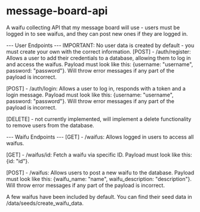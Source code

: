 # message-board-api
A waifu collecting API that my message board will use - users must be logged in to see waifus, and they can post new ones if they are logged in. 

--- User Endpoints ---
IMPORTANT: No user data is created by default - you must create your own with the correct information. 
[POST] - /auth/register: Allows a user to add their credentials to a database, allowing them to log in and access the waifus. Payload must look like this: {username: "username", password: "password"}. Will throw error messages if any part of the payload is incorrect. 

[POST] - /auth/login: Allows a user to log in, responds with a token and a login message. Payload must look like this: {username: "username", password: "password"}. Will throw error messages if any part of the payload is incorrect. 

[DELETE] - not currently implemented, will implement a delete functionality to remove users from the database.

--- Waifu Endpoints ---
[GET] - /waifus: Allows logged in users to access all waifus. 

[GET] - /waifus/id: Fetch a waifu via specific ID. Payload must look like this: {id: "id"}.

[POST] - /waifus: Allows users to post a new waifu to the database. Payload must look like this: {waifu_name: "name", waifu_description: "description"}. Will throw error messages if any part of the payload is incorrect. 

A few waifus have been included by default. You can find their seed data in /data/seeds/create_waifu_data. 
